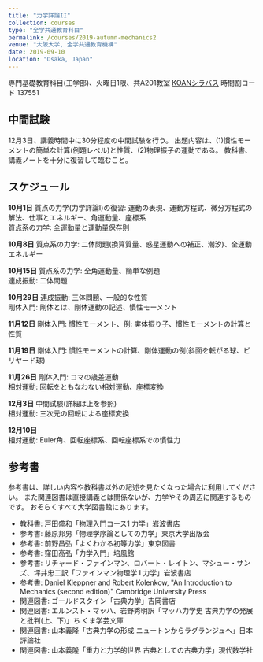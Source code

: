 ```yaml
---
title: "力学詳論II"
collection: courses
type: "全学共通教育科目"
permalink: /courses/2019-autumn-mechanics2
venue: "大阪大学, 全学共通教育機構"
date: 2019-09-10
location: "Osaka, Japan"
---
```


専門基礎教育科目(工学部)、火曜日1限、共A201教室
[KOANシラバス](https://koan.osaka-u.ac.jp/campusweb/campussquare.do?_flowExecutionKey=_cB74E85E5-17A0-E468-71B7-5D08CC4324F7_kCE8EBD29-3D09-17CE-044D-7B106F3804D5)
時間割コード 137551


中間試験
--------
12月3日、講義時間中に30分程度の中間試験を行う。
出題内容は、(1)慣性モーメントの簡単な計算(例題レベル)と性質、(2)物理振子の運動である。
教科書、講義ノートを十分に復習して臨むこと。


スケジュール
-----

**10月1日**
質点の力学(力学詳論I)の復習: 運動の表現、運動方程式、微分方程式の解法、仕事とエネルギー、角運動量、座標系  
質点系の力学: 全運動量と運動量保存則

**10月8日**
質点系の力学: 二体問題(換算質量、惑星運動への補正、潮汐)、全運動エネルギー

**10月15日**
質点系の力学: 全角運動量、簡単な例題  
連成振動: 二体問題

**10月29日**
連成振動: 三体問題、一般的な性質  
剛体入門: 剛体とは、剛体運動の記述、慣性モーメント

**11月12日**
剛体入門: 慣性モーメント、例: 実体振り子、慣性モーメントの計算と性質

**11月19日**
剛体入門: 慣性モーメントの計算、剛体運動の例(斜面を転がる球、ビリヤード球)

**11月26日**
剛体入門: コマの歳差運動  
相対運動: 回転をともなわない相対運動、座標変換

**12月3日**
中間試験(詳細は上を参照)  
相対運動: 三次元の回転による座標変換

**12月10日**  
相対運動: Euler角、回転座標系、回転座標系での慣性力

<!--
**12月11日**
相対運動: 、角速度ベクトルと三次元の回転系、回転系の運動方程式

**12月18日**
相対運動: 地球表面近くでの運動、ナイルの放物線、フーコーの振り子

**12月25日**
(月曜日の振替で講義無し)

**1月15日**
その他: 変分

**1月22日**
その他: 変分、未定乗数法

**1月29日**
期末試験

中間試験
--------
12月4日、講義時間中に30分程度の中間試験を行う。
出題内容は、(1)慣性モーメントの簡単な計算(例題レベル)、(2)物理振子、である。
教科書、講義ノートを十分に復習して臨むこと。

-->

参考書
-----
参考書は、詳しい内容や教科書以外の記述を見たくなった場合に利用してください。
また関連図書は直接講義とは関係ないが、力学やその周辺に関連するものです。
おそらくすべて大学図書館にあります。
* 教科書: 戸田盛和「物理入門コース1 力学」岩波書店
* 参考書: 藤原邦男「物理学序論としての力学」東京大学出版会
* 参考書: 前野昌弘「よくわかる初等力学」東京図書
* 参考書: 窪田高弘「力学入門」培風館
* 参考書: リチャード・ファインマン、ロバート・レイトン、マシュー・サンズ、坪井忠二訳「ファインマン物理学 I 力学」岩波書店
* 参考書: Daniel Kleppner and Robert Kolenkow, "An Introduction to Mechanics (second edition)" Cambridge University Press
* 関連図書: ゴールドスタイン「古典力学」吉岡書店
* 関連図書: エルンスト・マッハ、岩野秀明訳「マッハ力学史 古典力学の発展と批判(上、下)」ち
くま学芸文庫
* 関連図書: 山本義隆「古典力学の形成 ニュートンからラグランジュへ」日本評論社
* 関連図書: 山本義隆「重力と力学的世界 古典としての古典力学」現代数学社
